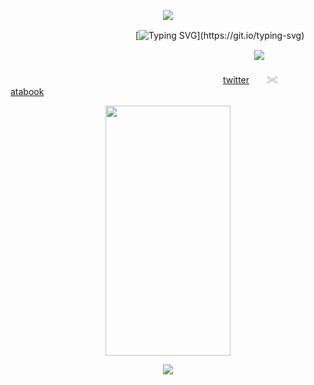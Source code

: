 <p align="center">
<img src="https://files.catbox.moe/0qo2xy.png">
</p>

　　　　　　　　　　　　　　 [![Typing SVG](https://readme-typing-svg.demolab.com?font=Goldman&duration=3000&pause=800&color=1C1B17&center=true&vCenter=true&width=435&lines=For+my+next+trick%2C;i+shall+make+the+civilians+of+Robloxia..;VANISH!)](https://git.io/typing-svg)

　　 　 　　　　　　　　　　　　　　　　　　　　　　　 　![](https://komarev.com/ghpvc/?username=die-of-death&color=1c1b17&style=plastic&label=　　　　　🎭　　　　　)

　　　　　　　　　　　　　　　　　　　　　　　　 [twitter](https://x.com/ihflulz)　　𓏵　　[atabook](https://artful.atabook.org/)
<p align="center">
<img src="https://files.catbox.moe/xuvip0.png" width="200" height="400" />
</p>

<p align="center">
<img src="https://files.catbox.moe/0fcs9v.png">
</p>
